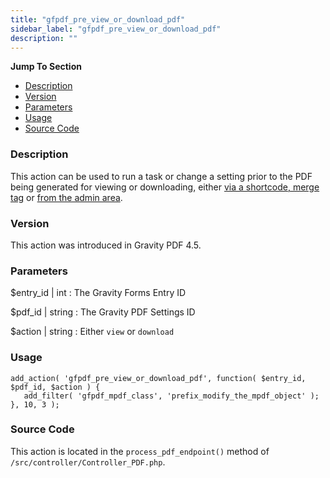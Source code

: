 ```yaml
---
title: "gfpdf_pre_view_or_download_pdf"
sidebar_label: "gfpdf_pre_view_or_download_pdf"
description: ""
---
```


**Jump To Section**

* [Description](#description)
* [Version](#version)
* [Parameters](#parameters)
* [Usage](#usage)
* [Source Code](#source-code)

### Description 

This action can be used to run a task or change a setting prior to the PDF being generated for viewing or downloading, either [via a shortcode, merge tag](user-shortcodes.md) or [from the admin area](user-viewing-pdfs.md).

### Version 

This action was introduced in Gravity PDF 4.5.

### Parameters 

$entry_id | int
:    The Gravity Forms Entry ID 

$pdf_id | string
:    The Gravity PDF Settings ID

$action | string
:    Either `view` or `download`

### Usage 

```
add_action( 'gfpdf_pre_view_or_download_pdf', function( $entry_id, $pdf_id, $action ) {
   add_filter( 'gfpdf_mpdf_class', 'prefix_modify_the_mpdf_object' );
}, 10, 3 );
```

### Source Code 

This action is located in the `process_pdf_endpoint()` method of `/src/controller/Controller_PDF.php`.